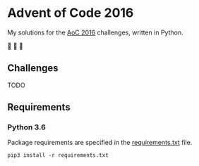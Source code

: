 # Advent of Code 2016

My solutions for the [AoC 2016](https://adventofcode.com/2016) challenges, written in Python.

:christmas_tree: :christmas_tree: :christmas_tree:

## Challenges

TODO

## Requirements

### Python 3.6

Package requirements are specified in the [requirements.txt](requirements.txt) file.

```
pip3 install -r requirements.txt
```
